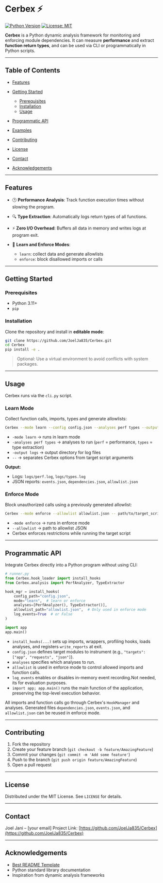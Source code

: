 # Cerbex ⚡️

[![Python Version](https://img.shields.io/badge/python-3.11%2B-blue.svg)](https://www.python.org/)
[![License: MIT](https://img.shields.io/badge/License-MIT-green.svg)](LICENSE)

**Cerbex** is a Python dynamic analysis framework for monitoring and enforcing module dependencies.
It can measure **performance** and extract **function return types**, and can be used via CLI or programmatically in Python scripts.

---

## Table of Contents

* [Features](#features)
* [Getting Started](#getting-started)

  * [Prerequisites](#prerequisites)
  * [Installation](#installation)
  * [Usage](#usage)
* [Programmatic API](#programmatic-api)
* [Examples](#examples)
* [Contributing](#contributing)
* [License](#license)
* [Contact](#contact)
* [Acknowledgements](#acknowledgements)

---

## Features

* 🕒 **Performance Analysis**: Track function execution times without slowing the program.
* 🔍 **Type Extraction**: Automatically logs return types of all functions.
* ⚡ **Zero I/O Overhead**: Buffers all data in memory and writes logs at program exit.
* 🔧 **Learn and Enforce Modes**:

  * `learn`: collect data and generate allowlists
  * `enforce`: block disallowed imports or calls

---

## Getting Started

### Prerequisites

* Python 3.11+
* `pip`

### Installation

Clone the repository and install in **editable mode**:

```bash
git clone https://github.com/JoelJa835/Cerbex.git
cd Cerbex
pip install -e .
```

> Optional: Use a virtual environment to avoid conflicts with system packages.

---

## Usage

Cerbex runs via the `cli.py` script.

### Learn Mode

Collect function calls, imports, types and generate allowlists:

```bash
Cerbex --mode learn --config config.json --analyses perf types --output logs -- path/to/target_script.py
```


* `-mode learn` → runs in learn mode
* `-analyses perf types` → analyses to run (`perf` = performance, `types` = type extraction)
* `-output logs` → output directory for log files
* `--` → separates Cerbex options from target script arguments

**Output:**

* Logs: `logs/perf.log`, `logs/types.log`
* JSON reports: `events.json`, `dependencies.json`, `allowlist.json`

### Enforce Mode

Block unauthorized calls using a previously generated allowlist:

```bash
Cerbex --mode enforce --allowlist allowlist.json -- path/to/target_script.py 
```
* `-mode enforce` → runs in enforce mode
* `--allowlist` → path to allowlist JSON
* Cerbex enforces restrictions while running the target script

---

## Programmatic API

Integrate Cerbex directly into a Python program without using CLI:

```python
# runner.py
from Cerbex.hook_loader import install_hooks
from Cerbex.analysis import PerfAnalyzer, TypeExtractor

hook_mgr = install_hooks(
    config_path="config.json",
    mode="learn",  # learn or enforce
    analyses=[PerfAnalyzer(), TypeExtractor()],
    allowlist_path="allowlist.json",  # Only used in enforce mode
    log_events=True  # or False
)

import app
app.main()
```

* `install_hooks(...)` sets up imports, wrappers, profiling hooks, loads analyses, and registers `write_reports` at exit.
* `config.json` defines target modules to instrument (e.g., `"targets": ["app", "requests", "json"]`).
* `analyses` specifies which analyses to run.
* `allowlist` is used in enforce mode to control allowed imports and function calls.
* `log_events` enables or disables in-memory event recording.Not needed, its for evaluation purposes.
* `import app; app.main()` runs the main function of the application, preserving the top-level execution behavior.

All imports and function calls go through Cerbex's `HookManager` and analyses. Generated files `dependencies.json`, `events.json`, and `allowlist.json` can be reused in enforce mode.

---


## Contributing

1. Fork the repository
2. Create your feature branch (`git checkout -b feature/AmazingFeature`)
3. Commit your changes (`git commit -m 'Add some feature'`)
4. Push to the branch (`git push origin feature/AmazingFeature`)
5. Open a pull request

---

## License

Distributed under the MIT License. See `LICENSE` for details.

---

## Contact

Joel Jani – [your email]
Project Link: [https://github.com/JoelJa835/Cerbex](https://github.com/JoelJa835/Cerbex)

---

## Acknowledgements

* [Best README Template](https://github.com/othneildrew/Best-README-Template)
* Python standard library documentation
* Inspiration from dynamic analysis frameworks




